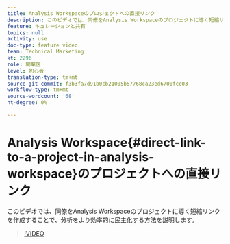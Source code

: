 ```yaml
---
title: Analysis Workspaceのプロジェクトへの直接リンク
description: このビデオでは、同僚をAnalysis Workspaceのプロジェクトに導く短縮リンクを作成することで、分析をより効率的に民主化する方法を説明します。
feature: キュレーションと共有
topics: null
activity: use
doc-type: feature video
team: Technical Marketing
kt: 2296
role: 開業医
level: 初心者
translation-type: tm+mt
source-git-commit: f3b3fa7d91b0cb21005b57768ca23ed6700fcc03
workflow-type: tm+mt
source-wordcount: '68'
ht-degree: 0%

---
```



# Analysis Workspace{#direct-link-to-a-project-in-analysis-workspace}のプロジェクトへの直接リンク

このビデオでは、同僚をAnalysis Workspaceのプロジェクトに導く短縮リンクを作成することで、分析をより効率的に民主化する方法を説明します。

>[!VIDEO](https://video.tv.adobe.com/v/24710/?quality=12)
